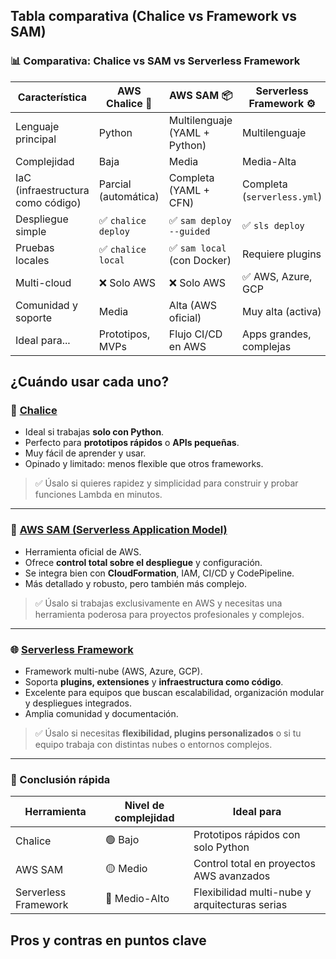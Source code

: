 ## Tabla comparativa (Chalice vs Framework vs SAM)

### 📊 Comparativa: Chalice vs SAM vs Serverless Framework

| Característica                  | AWS Chalice 🐍             | AWS SAM 📦                    | Serverless Framework ⚙️      |
|--------------------------------|----------------------------|-------------------------------|-------------------------------|
| Lenguaje principal             | Python                     | Multilenguaje (YAML + Python) | Multilenguaje                |
| Complejidad                    | Baja                       | Media                         | Media-Alta                   |
| IaC (infraestructura como código) | Parcial (automática)     | Completa (YAML + CFN)         | Completa (`serverless.yml`)  |
| Despliegue simple              | ✅ `chalice deploy`         | ✅ `sam deploy --guided`      | ✅ `sls deploy`               |
| Pruebas locales                | ✅ `chalice local`          | ✅ `sam local` (con Docker)   | Requiere plugins             |
| Multi-cloud                    | ❌ Solo AWS                | ❌ Solo AWS                   | ✅ AWS, Azure, GCP           |
| Comunidad y soporte            | Media                      | Alta (AWS oficial)            | Muy alta (activa)            |
| Ideal para...                  | Prototipos, MVPs           | Flujo CI/CD en AWS            | Apps grandes, complejas      |


## ¿Cuándo usar cada uno?

### 🚀 [Chalice](https://github.com/aws/chalice)
- Ideal si trabajas **solo con Python**.
- Perfecto para **prototipos rápidos** o **APIs pequeñas**.
- Muy fácil de aprender y usar.
- Opinado y limitado: menos flexible que otros frameworks.

> ✅ Úsalo si quieres rapidez y simplicidad para construir y probar funciones Lambda en minutos.

---

### 🧰 [AWS SAM (Serverless Application Model)](https://docs.aws.amazon.com/serverless-application-model/)
- Herramienta oficial de AWS.
- Ofrece **control total sobre el despliegue** y configuración.
- Se integra bien con **CloudFormation**, IAM, CI/CD y CodePipeline.
- Más detallado y robusto, pero también más complejo.

> ✅ Úsalo si trabajas exclusivamente en AWS y necesitas una herramienta poderosa para proyectos profesionales y complejos.

---

### 🌐 [Serverless Framework](https://www.serverless.com/)
- Framework multi-nube (AWS, Azure, GCP).
- Soporta **plugins, extensiones** y **infraestructura como código**.
- Excelente para equipos que buscan escalabilidad, organización modular y despliegues integrados.
- Amplia comunidad y documentación.

> ✅ Úsalo si necesitas **flexibilidad, plugins personalizados** o si tu equipo trabaja con distintas nubes o entornos complejos.

---

### 📌 Conclusión rápida

| Herramienta           | Nivel de complejidad | Ideal para                                 |
|------------------------|----------------------|---------------------------------------------|
| Chalice               | 🟢 Bajo               | Prototipos rápidos con solo Python          |
| AWS SAM               | 🟡 Medio              | Control total en proyectos AWS avanzados    |
| Serverless Framework  | 🔵 Medio-Alto         | Flexibilidad multi-nube y arquitecturas serias |



## Pros y contras en puntos clave